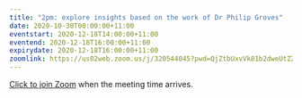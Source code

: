 ```yaml
---
title: "2pm: explore insights based on the work of Dr Philip Groves"
date: 2020-10-30T00:00:00+11:00
eventstart: 2020-12-18T14:00:00+11:00
eventend: 2020-12-18T16:00:00+11:00
expirydate: 2020-12-18T16:00:00+11:00
zoomlink: https://us02web.zoom.us/j/320544045?pwd=QjZtbUxvVk81b2dweUtZZTE3ZE9IZz09
---
```


[Click to join Zoom](https://us02web.zoom.us/j/320544045?pwd=QjZtbUxvVk81b2dweUtZZTE3ZE9IZz09) when the meeting time arrives.